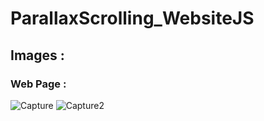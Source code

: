 # ParallaxScrolling_WebsiteJS


## Images :
  ### Web Page :
  ![Capture](https://user-images.githubusercontent.com/71968563/150025908-79ce37fc-59e4-406b-896d-e8d8eee186dc.PNG)
  ![Capture2](https://user-images.githubusercontent.com/71968563/150025915-818aca26-1945-4e70-b6d1-9fb125551fd6.PNG)
